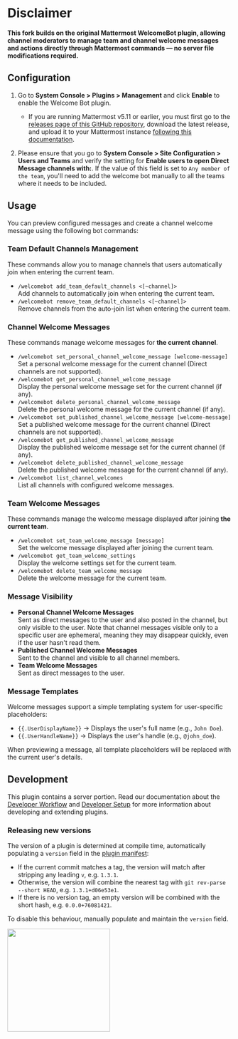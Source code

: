 # Disclaimer

**This fork builds on the original Mattermost WelcomeBot plugin, allowing channel moderators to manage team and channel welcome messages and actions directly through Mattermost commands — no server file modifications required.**

## Configuration

1. Go to **System Console > Plugins > Management** and click **Enable** to enable the Welcome Bot plugin.
    - If you are running Mattermost v5.11 or earlier, you must first go to the [releases page of this GitHub repository](https://github.com/mattermost/mattermost-plugin-welcomebot/releases), download the latest release, and upload it to your Mattermost instance [following this documentation](https://docs.mattermost.com/administration/plugins.html#plugin-uploads).

2. Please ensure that you go to **System Console > Site Configuration > Users and Teams** and verify the setting for **Enable users to open Direct Message channels with:**. If the value of this field is set to `Any member of the team`, you'll need to add the welcome bot manually to all the teams where it needs to be included.

## Usage
You can preview configured messages and create a channel welcome message using the following bot commands:  

### Team Default Channels Management
These commands allow you to manage channels that users automatically join when entering the current team.

- `/welcomebot add_team_default_channels <[~channel]>`  
  Add channels to automatically join when entering the current team.
- `/welcomebot remove_team_default_channels <[~channel]>`  
  Remove channels from the auto-join list when entering the current team.

### Channel Welcome Messages  
These commands manage welcome messages for **the current channel**.

- `/welcomebot set_personal_channel_welcome_message [welcome-message]`  
  Set a personal welcome message for the current channel (Direct channels are not supported).
- `/welcomebot get_personal_channel_welcome_message`  
  Display the personal welcome message set for the current channel (if any).
- `/welcomebot delete_personal_channel_welcome_message`  
  Delete the personal welcome message for the current channel (if any).
- `/welcomebot set_published_channel_welcome_message [welcome-message]`  
  Set a published welcome message for the current channel (Direct channels are not supported).
- `/welcomebot get_published_channel_welcome_message`  
  Display the published welcome message set for the current channel (if any).
- `/welcomebot delete_published_channel_welcome_message`  
  Delete the published welcome message for the current channel (if any).
- `/welcomebot list_channel_welcomes`  
  List all channels with configured welcome messages.

### Team Welcome Messages  
These commands manage the welcome message displayed after joining **the current team**.

- `/welcomebot set_team_welcome_message [message]`  
  Set the welcome message displayed after joining the current team.
- `/welcomebot get_team_welcome_settings`  
  Display the welcome settings set for the current team.
- `/welcomebot delete_team_welcome_message`  
  Delete the welcome message for the current team.

### Message Visibility  

- **Personal Channel Welcome Messages**  
  Sent as direct messages to the user and also posted in the channel, but only visible to the user. Note that channel messages visible only to a specific user are ephemeral, meaning they may disappear quickly, even if the user hasn't read them.
- **Published Channel Welcome Messages**  
  Sent to the channel and visible to all channel members.  
- **Team Welcome Messages**  
  Sent as direct messages to the user.  

### Message Templates  

Welcome messages support a simple templating system for user-specific placeholders:  

- `{{.UserDisplayName}}` → Displays the user's full name (e.g., `John Doe`).  
- `{{.UserHandleName}}` → Displays the user's handle (e.g., `@john_doe`).  

When previewing a message, all template placeholders will be replaced with the current user's details.  


## Development

This plugin contains a server portion. Read our documentation about the [Developer Workflow](https://developers.mattermost.com/integrate/plugins/developer-workflow/) and [Developer Setup](https://developers.mattermost.com/integrate/plugins/developer-setup/) for more information about developing and extending plugins.

### Releasing new versions

The version of a plugin is determined at compile time, automatically populating a `version` field in the [plugin manifest](plugin.json):
* If the current commit matches a tag, the version will match after stripping any leading `v`, e.g. `1.3.1`.
* Otherwise, the version will combine the nearest tag with `git rev-parse --short HEAD`, e.g. `1.3.1+d06e53e1`.
* If there is no version tag, an empty version will be combined with the short hash, e.g. `0.0.0+76081421`.

To disable this behaviour, manually populate and maintain the `version` field.

[<img src="https://evrone.com/logo/evrone-sponsored-logo.png" width=231>](https://evrone.com/?utm_source=github&utm_medium=mattermost-plugin-welcomebot)
